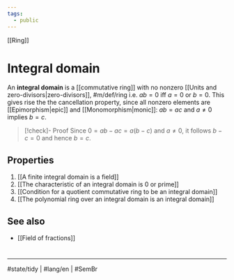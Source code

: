 ```yaml
---
tags:
  - public
---
```

[[Ring]]
# Integral domain

An **integral domain** is a [[commutative ring]] with no nonzero [[Units and zero-divisors|zero-divisors]], #m/def/ring i.e. $ab=0$ iff $a = 0$ or $b = 0$.
This gives rise the the cancellation property,
since all nonzero elements are [[Epimorphism|epic]] and [[Monomorphism|monic]]:
$ab = ac$ and $a \neq 0$ implies $b = c$.

> [!check]- Proof
> Since $0 = ab - ac = a(b-c)$ and $a \neq 0$, it follows $b - c =0$ and hence $b = c$. 
> <span class="QED"/>

## Properties

1. [[A finite integral domain is a field]]
2. [[The characteristic of an integral domain is 0 or prime]]
3. [[Condition for a quotient commutative ring to be an integral domain]]
4. [[The polynomial ring over an integral domain is an integral domain]]

## See also

- [[Field of fractions]]

#
---
#state/tidy | #lang/en | #SemBr
